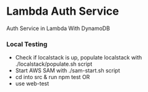 # Lambda Auth Service
Auth Service in Lambda With DynamoDB


### Local Testing

* Check if localstack is up, populate localstack with ./localstack/populate.sh script
* Start AWS SAM with ./sam-start.sh script
* cd into src & run npm test
OR
* use web-test